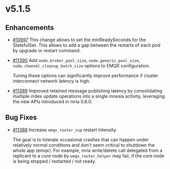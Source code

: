 # v5.1.5

## Enhancements

- [#10697](https://github.com/emqx/emqx/pull/10697) This change allows to set the minReadySeconds for the StatefulSet. This allows to add a gap between the restarts of each pod by upgrade or restart command.

- [#11390](https://github.com/emqx/emqx/pull/11390) Add `node.broker_pool_size`, `node.generic_pool_size`, `node.channel_cleanup_batch_size` options to EMQX configuration.

  Tuning these options can significantly improve performance if cluster interconnect network latency is high.

- [#11389](https://github.com/emqx/emqx/pull/11389) Improved retained message publishing latency by consolidating multiple index update operations into a single mnesia activity, leveraging the new APIs introduced in mria 0.6.0.

## Bug Fixes

- [#11388](https://github.com/emqx/emqx/pull/11388) Increase `emqx_router_sup` restart intensity.

  The goal is to tolerate occasional crashes that can happen under relatively normal conditions
  and don't seem critical to shutdown the whole app (emqx).
  For example, mria write/delete call delegated from a replicant to a core node by `emqx_router_helper` may fail,
  if the core node is being stopped / restarted / not ready.
